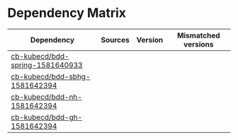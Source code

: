 # Dependency Matrix

Dependency | Sources | Version | Mismatched versions
---------- | ------- | ------- | -------------------
[cb-kubecd/bdd-spring-1581640933](https://github.com/cb-kubecd/bdd-spring-1581640933.git) |  | []() | 
[cb-kubecd/bdd-sbhg-1581642394](https://github.com/cb-kubecd/bdd-sbhg-1581642394.git) |  | []() | 
[cb-kubecd/bdd-nh-1581642394](https://github.com/cb-kubecd/bdd-nh-1581642394.git) |  | []() | 
[cb-kubecd/bdd-gh-1581642394](https://github.com/cb-kubecd/bdd-gh-1581642394.git) |  | []() | 
